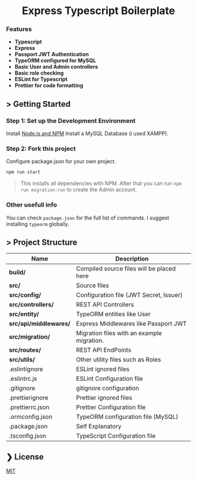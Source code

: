 <h1 align="center">Express Typescript Boilerplate</h1>

### Features

- **Typescript**
- **Express**
- **Passport JWT Authentication**
- **TypeORM configured for MySQL**
- **Basic User and Admin controllers**
- **Basic role checking**
- **ESLint for Typescript**
- **Prettier for code formatting**

## > Getting Started

### Step 1: Set up the Development Environment

Install [Node.js and NPM](https://nodejs.org/en/download/)
Install a MySQL Database (i used XAMPP).

### Step 2: Fork this project

Configure package.json for your own project.

```bash
npm run start
```

> This installs all dependencies with NPM. After that you can run `npm run migration:run` to create the Admin account.

### Other usefull info

You can check `package.json` for the full list of commands.
I suggest installing `typeorm` globally.

## > Project Structure

| Name                     | Description                                |
| ------------------------ | ------------------------------------------ |
| **build/**               | Compiled source files will be placed here  |
| **src/**                 | Source files                               |
| **src/config/**          | Configuration file (JWT Secret, Issuer)    |        |
| **src/controllers/**     | REST API Controllers                       |
| **src/entity/**          | TypeORM entities like User                 |
| **src/api/middlewares/** | Express Middlewares like Passport JWT      |
| **src/migration/**       | Migration files with an example migration. |
| **src/routes/**          | REST API EndPoints                         |
| **src/utils/**           | Other utility files such as Roles          |
| .eslintignore            | ESLint ignored files                       |
| .eslintrc.js             | ESLint Configuration file                  |
| .gitignore               | gitignore configuration                    |
| .prettierignore          | Prettier ignored files                     |
| .prettierrc.json         | Prettier Configuration file                |
| .ormconfig.json          | TypeORM configuration file (MySQL)         |
| .package.json            | Self Explanatory                           |
| .tsconfig.json           | TypeScript Configuration file              |

## ❯ License

[MIT](/LICENSE)
